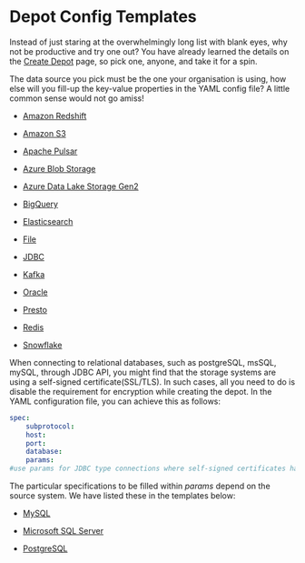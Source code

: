 # **Depot Config Templates**

Instead of just staring at the overwhelmingly long list with blank eyes, why not be productive and try one out? You have already learned the details on the [Create Depot](Create%20Depot.md) page, so pick one, anyone, and take it for a spin.

The data source you pick must be the one your organisation is using, how else will you fill-up the key-value properties in the YAML config file? A little common sense would not go amiss!

- [Amazon Redshift](Depot%20Config%20Templates/Amazon%20Redshift.md)

- [Amazon S3](Depot%20Config%20Templates/Amazon%20S3.md)

- [Apache Pulsar](Depot%20Config%20Templates/Apache%20Pulsar.md)

- [Azure Blob Storage](Depot%20Config%20Templates/Azure%20Blob%20Storage.md)

- [Azure Data Lake Storage Gen2](Depot%20Config%20Templates/Azure%20Data%20Lake%20Storage%20Gen2.md)

- [BigQuery](Depot%20Config%20Templates/BigQuery.md)

- [Elasticsearch](Depot%20Config%20Templates/Elasticsearch.md)

- [File](Depot%20Config%20Templates/File.md)

- [JDBC](Depot%20Config%20Templates/JDBC.md)

- [Kafka](Depot%20Config%20Templates/Kafka.md)

- [Oracle](Depot%20Config%20Templates/Oracle.md)

- [Presto](Depot%20Config%20Templates/Presto.md)

- [Redis](Depot%20Config%20Templates/Redis.md)

- [Snowflake](Depot%20Config%20Templates/Snowflake.md)

When connecting to relational databases, such as postgreSQL, msSQL, mySQL, through JDBC API, you might find that the storage systems are using a self-signed certificate(SSL/TLS). In such cases, all you need to do is disable the requirement for encryption while creating the depot. In the YAML configuration file, you can achieve this as follows:

```yaml
spec:
    subprotocol:
    host: 
    port: 
    database:
    params:
#use params for JDBC type connections where self-signed certificates have been enabled
```

The particular specifications to be filled within *params* depend on the source system. We have listed these in the templates below:

- [MySQL](Depot%20Config%20Templates/MySQL.md)

- [Microsoft SQL Server](Depot%20Config%20Templates/Microsoft%20SQL%20Server.md)

- [PostgreSQL](Depot%20Config%20Templates/PostgreSQL.md)